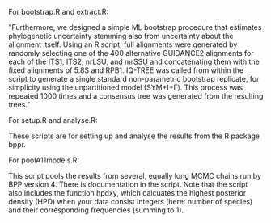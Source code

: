 For bootstrap.R and extract.R:

"Furthermore, we designed a simple ML bootstrap procedure that estimates phylogenetic uncertainty stemming also from uncertainty about the alignment itself.
Using an R script, full alignments were generated by randomly selecting one of the 400 alternative GUIDANCE2 alignments for each of the ITS1, ITS2, nrLSU,
and mrSSU and concatenating them with the fixed alignments of 5.8S and RPB1. IQ-TREE was called from within the script to generate a single standard
non-parametric bootstrap replicate, for simplicity using the unpartitioned model (SYM+I+Γ). This process was repeated 1000 times and a consensus tree was
generated from the resulting trees."

For setup.R and analyse.R:

These scripts are for setting up and analyse the results from the R package bppr.

For poolA11models.R:

This script pools the results from several, equally long MCMC chains run by BPP version 4. There is documentation in the script. Note that the script also
includes the function hpdxy, which calcuates the highest posterior density (HPD) when your data consist integers (here: number of species) and their
corresponding frequencies (summing to 1).
